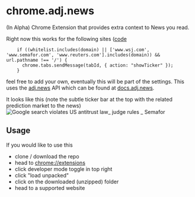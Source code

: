 # chrome.adj.news
(In Alpha) Chrome Extension that provides extra context to News you read. 

Right now this works for the following sites ([code](https://github.com/adjacentresearchxyz/chrome.adj.news/blob/3caea0190103f1b63355cfddd20ad2cecec7208f/background.js#L17)
```
    if ((whitelist.includes(domain) || ['www.wsj.com', 'www.semafor.com', 'www.reuters.com'].includes(domain)) && url.pathname !== '/') {
      chrome.tabs.sendMessage(tabId, { action: "showTicker" });
    }
```

feel free to add your own, eventually this will be part of the settings. This uses the [adj.news](https://adj.news) API which can be found at [docs.adj.news](https://docs.adj.news). 

It looks like this (note the subtle ticker bar at the top with the related prediction market to the news)
![Google search violates US antitrust law_ judge rules _ Semafor](https://github.com/user-attachments/assets/f3f629ce-498d-4c48-af36-48f51ab3e63e)

## Usage
If you would like to use this
- clone / download the repo
- head to [chrome://extensions](chrome://extensions)
- click developer mode toggle in top right
- click "load unpacked"
- click on the downloaded (unzipped) folder
- head to a supported website
